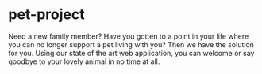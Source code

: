 # pet-project

Need a new family member? Have you gotten to a point in your life where you can no longer support a pet living with you? Then we have the solution for you. Using our state of the art web application, you can welcome or say goodbye to your lovely animal in no time at all. 
